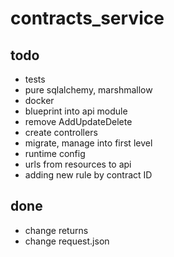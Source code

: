 # contracts_service

## todo
- tests
- pure sqlalchemy, marshmallow
- docker
- blueprint into api module
- remove AddUpdateDelete
- create controllers
- migrate, manage into first level
- runtime config
- urls from resources to api
- adding new rule by contract ID

## done
- change returns
- change request.json
